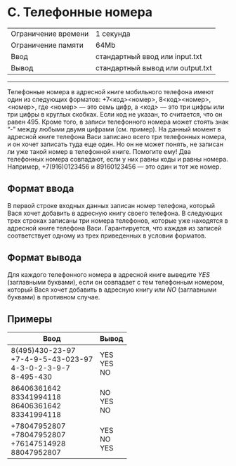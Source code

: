 # C. Телефонные номера

<table>
  <tr>
  	<td>Ограничение времени</td>
  	<td>1 секунда</td>
  </tr>
  <tr>
  	<td>Ограничение памяти</td>
  	<td>64Mb</td>
  </tr>
  <tr>
  	<td>Ввод</td>
  	<td>стандартный ввод или input.txt</td>
  </tr>
  <tr>
  	<td>Вывод</td>
  	<td>стандартный вывод или output.txt</td>
  </tr>
</table>

---
Телефонные номера в адресной книге мобильного телефона имеют один из следующих форматов: +7<код><номер>, 8<код><номер>, <номер>, где <номер> — это семь цифр, а <код> — это три цифры или три цифры в круглых скобках. Если код не указан, то считается, что он равен 495. Кроме того, в записи телефонного номера может стоять знак “-” между любыми двумя цифрами (см. пример). На данный момент в адресной книге телефона Васи записано всего три телефонных номера, и он хочет записать туда еще один. Но он не может понять, не записан ли уже такой номер в телефонной книге. Помогите ему! Два телефонных номера совпадают, если у них равны коды и равны номера. Например, +7(916)0123456 и 89160123456 — это один и тот же номер.

## Формат ввода

В первой строке входных данных записан номер телефона, который Вася хочет добавить в адресную книгу своего телефона. В следующих трех строках записаны три номера телефонов, которые уже находятся в адресной книге телефона Васи. Гарантируется, что каждая из записей соответствует одному из трех приведенных в условии форматов.

## Формат вывода

Для каждого телефонного номера в адресной книге выведите *YES* (заглавными буквами), если он совпадает с тем телефонным номером, который Вася хочет добавить в адресную книгу или *NO* (заглавными буквами) в противном случае.

## Примеры

|Ввод|Вывод|
|---|---|
|8(495)430-23-97<br>+7-4-9-5-43-023-97<br>4-3-0-2-3-9-7<br>8-495-430|YES<br>YES<br>NO|
|86406361642<br>83341994118<br>86406361642<br>83341994118|NO<br>YES<br>NO|
|+78047952807<br>+78047952807<br>+76147514928<br>88047952807|YES<br>NO<br>YES|
